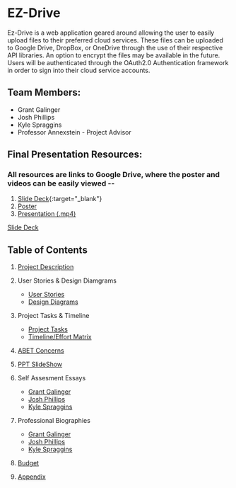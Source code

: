 # EZ-Drive
Ez-Drive is a web application geared around allowing the user to easily upload files to their preferred cloud services. These files can be uploaded to Google Drive, DropBox, or OneDrive through the use of their respective API libraries. An option to encrypt the files may be available in the future. Users will be authenticated through the OAuth2.0 Authentication framework in order to sign into their cloud service accounts. 


## Team Members:
* Grant Galinger
* Josh Phillips
* Kyle Spraggins
* Professor Annexstein - Project Advisor

## Final Presentation Resources:
### All resources are links to Google Drive, where the poster and videos can be easily viewed --
1. [Slide Deck](https://drive.google.com/file/d/1EPzXG-bX_Glb6A4QedMnyVFaO3c0ldRQ/view?usp=sharing){:target="_blank"}
2. [Poster](https://drive.google.com/file/d/1Sovo2MOr0DwRYboEDS3m8CXgSjwYSJ2m/view?usp=sharing)
3. [Presentation (.mp4)](https://drive.google.com/file/d/1AgI2q-jvHuDQgUHCOKpJL3DKApDe9h2J/view?usp=sharing)


<a href="https://drive.google.com/file/d/1EPzXG-bX_Glb6A4QedMnyVFaO3c0ldRQ/view?usp=sharing" target="_blank">Slide Deck</a>


## Table of Contents

1. [Project Description](Files/Assignments/Project_Description.md)

2. User Stories & Design Diamgrams
    * [User Stories](Files/Assignments/User_Stories.md)
    * [Design Diagrams](Files/Assignments//Design_Diagrams.md)

3. Project Tasks & Timeline
    * [Project Tasks](Files/Assignments/Task_List.md)
    * [Timeline/Effort Matrix](Files/Assignments/Milestones.md)

4. [ABET Concerns](Files/Assignments/Constraints.md)

5. [PPT SlideShow](Files/Final_Presentation/PresentationFinal1S.pptx)

6. Self Assesment Essays
    * [Grant Galinger](Files/Assignments/Self_Assessment_Essays/Grant_Galinger_Assessment.md)
    * [Josh Phillips](Files/Assignments/Self_Assessment_Essays/Josh_Phillips_Assessment.md)
    * [Kyle Spraggins](Files/Assignments/Self_Assessment_Essays/Kyle_Spraggins_Assessment.md)

7. Professional Biographies
    * [Grant Galinger](Files/Assignments/Professional_Biographies/Grant_Galinger_Professional_Bio.md)
    * [Josh Phillips](Files/Assignments/Professional_Biographies/Josh_Phillips_Professional_Bio.md)
    * [Kyle Spraggins](Files/Assignments/Professional_Biographies/Kyle_Spraggins_Professional_Bio.md)

8. [Budget](Files/Resources/Budget.md)

9. [Appendix](Files/Resources/Appendix.md) 

